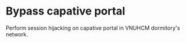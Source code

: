 # Bypass capative portal

Perform session hijacking on capative portal in VNUHCM dormitory's network.
